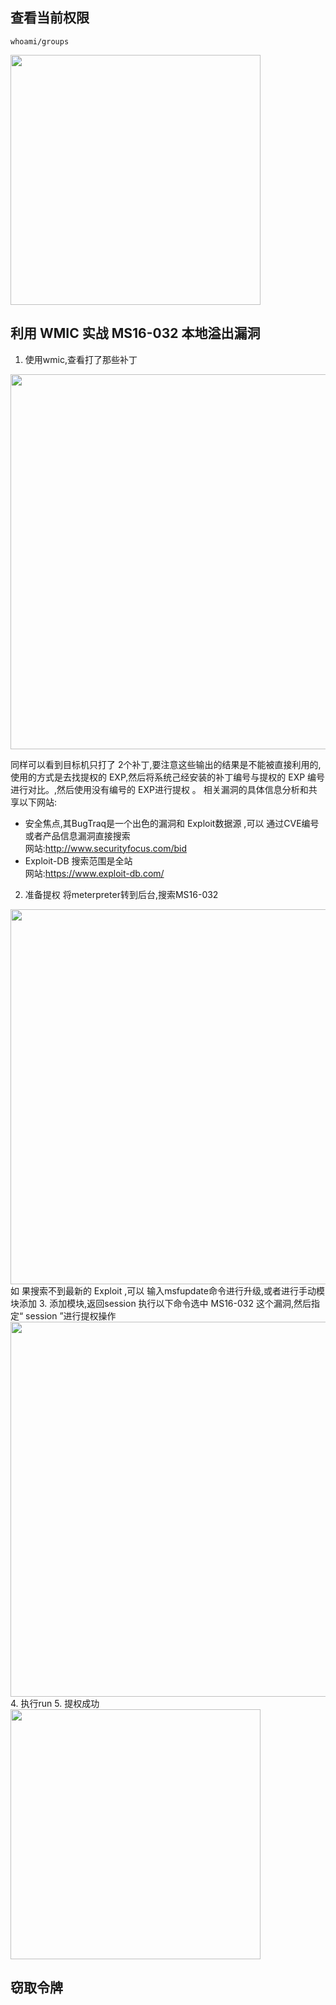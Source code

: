## 查看当前权限
```
whoami/groups
```
<img src="http://wujiashuaitupiancunchu.oss-cn-shanghai.aliyuncs.com/jupyter_notebook_img/6ndsyi0xi8k.png" width="400px" />

## 利用 WMIC 实战 MS16-032 本地溢出漏洞

1. 使用wmic,查看打了那些补丁
<img src="http://wujiashuaitupiancunchu.oss-cn-shanghai.aliyuncs.com/jupyter_notebook_img/97fcww5hlsc.png" width="600px" />


同样可以看到目标机只打了 2个补丁,要注意这些输出的结果是不能被直接利用的,使用的方式是去找提权的 EXP,然后将系统己经安装的补丁编号与提权的 EXP
编号进行对比。,然后使用没有编号的 EXP进行提权 。 
相关漏洞的具体信息分析和共享以下网站:
+  安全焦点,其BugTraq是一个出色的漏洞和 Exploit数据源 ,可以 通过CVE编号或者产品信息漏洞直接搜索  
网站:http://www.securityfocus.com/bid  
+ Exploit-DB 搜索范围是全站  
网站:https://www.exploit-db.com/


2. 准备提权
将meterpreter转到后台,搜索MS16-032
<img src="http://wujiashuaitupiancunchu.oss-cn-shanghai.aliyuncs.com/jupyter_notebook_img/z2lrvdj6c2q.png" width="600px" />
如 果搜索不到最新的 Exploit ,可以 输入msfupdate命令进行升级,或者进行手动模块添加
 3. 添加模块,返回session  
执行以下命令选中 MS16-032 这个漏洞,然后指定“ session ”进行提权操作
<img src="http://wujiashuaitupiancunchu.oss-cn-shanghai.aliyuncs.com/jupyter_notebook_img/t51mjdfndx.png" width="600px" />
4. 执行run
5. 提权成功
<img src="http://wujiashuaitupiancunchu.oss-cn-shanghai.aliyuncs.com/jupyter_notebook_img/e06vj452a5u.png" width="400px" />

## 窃取令牌

